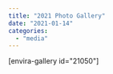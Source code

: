 ```yaml
---
title: "2021 Photo Gallery"
date: "2021-01-14"
categories: 
  - "media"
---
```


\[envira-gallery id="21050"\]
